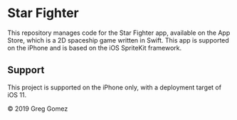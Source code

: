 # Star Fighter
This repository manages code for the Star Fighter app, available on the App Store, which is a 2D spaceship game written in Swift.  This app is supported on the iPhone and is based on the iOS SpriteKit framework.

## Support
This project is supported on the iPhone only, with a deployment target of iOS 11.

© 2019 Greg Gomez

